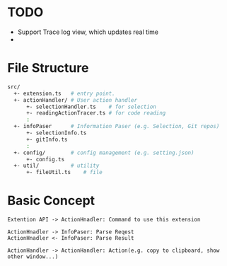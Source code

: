 # TODO
- Support Trace log view, which updates real time
- 

# File Structure
```bash
src/
  +- extension.ts 	# entry point.
  +- actionHandler/	# User action handler
  	  +- selectionHandler.ts	# for selection
	  +- readingActionTracer.ts # for code reading
	  :
  +- infoPaser		# Information Paser (e.g. Selection, Git repos)
	  +- selectionInfo.ts 		
	  +- gitInfo.ts
	  :
  +- config/		# config management (e.g. setting.json) 
  	  +- config.ts	
  +- util/ 			# utility
  	  +- fileUtil.ts	# file
```

# Basic Concept
```puml
Extention API -> ActionHnadler: Command to use this extension

ActionHnadler -> InfoPaser: Parse Reqest
ActionHnadler <- InfoPaser: Parse Result

ActionHandler -> ActionHandler: Action(e.g. copy to clipboard, show other window...)
```